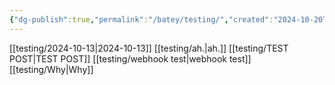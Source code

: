 ```yaml
---
{"dg-publish":true,"permalink":"/batey/testing/","created":"2024-10-20T17:22:42.337-04:00"}
---
```


[[testing/2024-10-13\|2024-10-13]]
[[testing/ah.\|ah.]]
[[testing/TEST POST\|TEST POST]]
[[testing/webhook test\|webhook test]]
[[testing/Why\|Why]]

